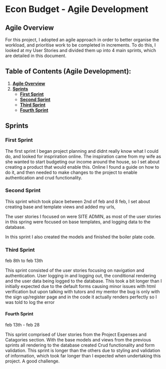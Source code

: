 # **Econ Budget - Agile Development**

## **Agile Overview**

For this project, I adopted an agile approach in order to better organise the workload, and prioritise work to be completed in increments. To do this, I looked at my User Stories and divided them up into 4 main sprints, which are detailed in this document.

## **Table of Contents (Agile Development):**

1. [**Agile Overview**](#agile-overview)
1. [**Sprints**](#sprints)
   - [**First Sprint**](#first-sprint)
   - [**Second Sprint**](#second-sprint)
   - [**Third Sprint**](#third-sprint)
   - [**Fourth Sprint**](#fourth-sprint)


## **Sprints**

### **First Sprint**

The first sprint I began project planning and didnt really know what I could do, and looked for inspriration online. The inspiration came from my wife as she wanted to start budgeting our income around the house, so I set about creating a product that would enable this. Online I found a guide on how to do it, and then needed to make changes to the project to enable authentication and crud functionality.

### **Second Sprint**

This sprint which took place between 2nd of feb and 8 feb,
I set about creating base and template views and added my urls, 

The user stories I focused on were SITE ADMIN, as most of the user stories in this spring were focused on base templates, and logging data to the database.

In this sprint I also created the models and finished the boiler plate code.

### **Third Sprint**

feb 8th to feb 13th

This sprint consisted of the user stories focusing on navigation and authentication. User logging in and logging out, the conditional rendering and the user data being logged to the database. This took a bit longer than I initially expected due to the default forms causing minor issues with html verification but upon talking with tutors and my mentor the bug is only with the sign up/register page and in the code it actually renders perfectly so I was told to log the error

#### **Fourth Sprint**
feb 13th - feb 28

This sprint comprised of User stories from the Project Expenses and Catagories section. 
With the base models and views from the previous sprints all rendering to the database created Crud functionality and form validation. This sprint is longer than the others due to styling and validation of information, which took far longer than I expected when undertaking this project. A good challenge.




